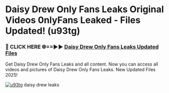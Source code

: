 # Daisy Drew Only Fans Leaks Original Videos 0nlyFans Leaked - Files Updated! (u93tg)

<h3>🔴 CLICK HERE 🌐==►► <a href="https://tinyurl.com/x26r9saj" rel="nofollow">Daisy Drew Only Fans Leaks Updated Files</a></h3>

Get Daisy Drew Only Fans Leaks and all content. Now you can access all videos and pictures of Daisy Drew Only Fans Leaks. New Updated Files 2025!

[![u93tg](https://i.imgur.com/LkgZPqh.gif)](https://tinyurl.com/x26r9saj)
daisy drew leaks